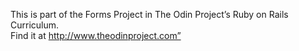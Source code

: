 This is part of the Forms Project in The Odin Project’s Ruby on Rails Curriculum.  
Find it at http://www.theodinproject.com”  